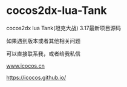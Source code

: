 # cocos2dx-lua-Tank
cocos2dx lua Tank(坦克大战) 3.17最新项目源码 


如果遇到版本或者其他相关问题

可以直接联系我，或者给我私信

www.icocos.cn

https://icocos.github.io/
